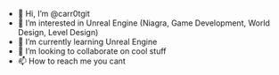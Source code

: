- 👋 Hi, I’m @carr0tgit
- 👀 I’m interested in Unreal Engine (Niagra, Game Development, World Design, Level Design)
- 🌱 I’m currently learning Unreal Engine
- 💞️ I’m looking to collaborate on cool stuff
- 📫 How to reach me you cant

<!---
carr0tgit/carr0tgit is a ✨ special ✨ repository because its `README.md` (this file) appears on your GitHub profile.
You can click the Preview link to take a look at your changes.
--->
